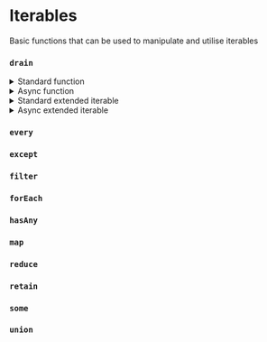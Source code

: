# Iterables

Basic functions that can be used to manipulate and utilise iterables

### `drain`

<details>
    <summary>Standard function</summary>
    
    ```ts
    import { drain } from "@opennetwork/literal";
    
    const iterable: Iterable<number> = [1, 2, 3];
    const result: boolean = drain(iterable);
    console.log("Had any value", result);
    ```
</details>

<details>
    <summary>Async function</summary>
    
    ```ts
    import { asyncDrain, AsyncIterableLike } from "@opennetwork/literal";
    
    const iterable: AsyncIterableLike<number> = [1, 2, 3];
    
    (async () => {
        const result: boolean = await asyncDrain(iterable);
        console.log("Had any value", result);
    })();
    ```
</details>

<details>
    <summary>Standard extended iterable</summary>
    
    ```ts
    import { extendedIterable } from "@opennetwork/literal";
    
    const iterable: Iterable<number> = [1, 2, 3];
    const result: boolean = extendedIterable(iterable).drain();
    console.log("Had any value", result);
    ```
</details>

<details>
    <summary>Async extended iterable</summary>
    
    ```ts
    import { asyncExtendedIterable, AsyncIterableLike } from "@opennetwork/literal";
    
    const iterable: AsyncIterableLike<number> = [1, 2, 3];
    
    (async () => {
        const result: boolean = await asyncExtendedIterable(iterable).drain();
        console.log("Had any value", result);
    })();
    ```
</details>

### `every`

### `except`

### `filter`

### `forEach`

### `hasAny`

### `map`

### `reduce`

### `retain`

### `some`

### `union`

